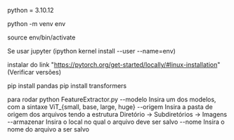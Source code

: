 python = 3.10.12

python -m venv env

source env/bin/activate

Se usar jupyter (ipython kernel install --user --name=env)

instalar do link "https://pytorch.org/get-started/locally/#linux-installation"
(Verificar versões)

pip install pandas
pip install transformers

para rodar 
python FeatureExtractor.py
	--modelo Insira um dos modelos, com a sintaxe ViT_{small, base, large, huge}
	--origem Insira a pasta de origem dos arquivos tendo a estrutura
				    Diretório -> Subdiretórios -> Imagens
	--armazenar Insira o local no qual o arquivo deve ser salvo
	--nome Insira o nome do arquivo a ser salvo

